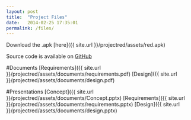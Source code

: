 ```yaml
---
layout: post
title:  "Project Files"
date:   2014-02-25 17:35:01
permalink: /files/
---
```


Download the .apk [here]({{ site.url }}/projectred/assets/red.apk)

Source code is available on [GitHub](https://github.com/capstone-ua-redepsilon/projectred)

#Documents
[Requirements]({{ site.url }}/projectred/assets/documents/requirements.pdf)
[Design]({{ site.url }}/projectred/assets/documents/design.pdf)

#Presentations
[Concept]({{ site.url }}/projectred/assets/documents/Concept.pptx)
[Requirements]({{ site.url }}/projectred/assets/documents/requirements.pptx)
[Design]({{ site.url }}/projectred/assets/documents/design.pptx)